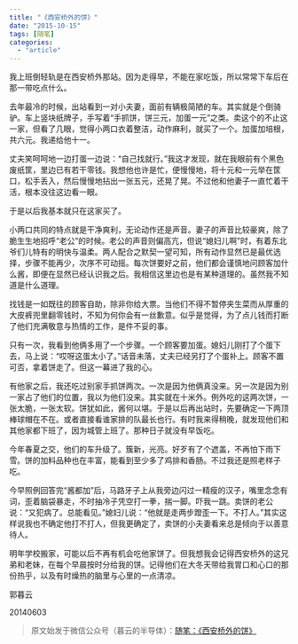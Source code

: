 ```yaml
---
title: "《西安桥外的饼》"
date: "2015-10-15"
tags: [随笔]
categories: 
  - "article"
---
```


我上班倒轻轨是在西安桥外那站。因为走得早，不能在家吃饭，所以常常下车后在那一带吃点什么。  

  

去年最冷的时候，出站看到一对小夫妻，面前有辆极简陋的车。其实就是个倒骑驴。车上竖块纸牌子，手写着“手抓饼，饼三元，加蛋一元”之类。卖这个的不止这一家，但看了几眼，觉得小两口衣着整洁，动作麻利，就买了一个。加蛋加培根，共六元。我递给他十一。

  

丈夫笑呵呵地一边打蛋一边说：“自己找就行。”我这才发现，就在我眼前有个黑色废纸筐，里边已有若干零钱。我想他也许是忙，便慢慢地，将十元和一元举在筐口，松手丢入，然后慢慢地拈出一张五元，还晃了晃。不过他和他妻子一直忙着干活，根本没往这边看一眼。

  

于是以后我基本就只在这家买了。

  

小两口共同的特点就是干净爽利，无论动作还是声音。妻子的声音比较豪爽，除了脆生生地招呼“老公”的时候。老公的声音则偏高亢，但说“媳妇儿啊”时，有着东北爷们儿特有的明快与温柔。两人配合之默契一望可知，所有动作显然已是最优选择，步骤不能再少，次序不可动摇。每次饼要好之前，他们都会谨慎地问顾客加什么酱，即便在显然已经认识我之后。我相信这里边也是有某种道理的。虽然我不知道是什么道理。

  

找钱是一如既往的顾客自助，除非你给大票。当他们不得不暂停夹生菜而从厚重的大皮裤兜里翻零钱时，不知为何你会有一丝歉意。似乎是觉得，为了点儿钱而打断了他们充满敬意与热情的工作，是件不妥的事。

  

只有一次，我看到他俩多用了一个步骤。一个顾客要加蛋。媳妇儿刚打了个蛋下去，马上说：“哎呀这蛋太小了。”话音未落，丈夫已经另打了个蛋补上。顾客不置可否，拿着饼走了。但这一幕进了我的心。

  

有他家之后，我还吃过别家手抓饼两次。一次是因为他俩真没来。另一次是因为别一家占了他们的位置，我以为他们没来。其实就在十米外。例外吃的这两次饼，一张太脆，一张太软。饼犹如此，酱何以堪。于是以后再出站时，先要确定一下两顶棒球帽在不在。或者直接看谁家排的队最长也行。有时我来得稍晚，就发现他们和其他家都下班了，因为城管上班了。那种日子就没有早饭吃。

  

今年春夏之交，他们的车升级了。簇新，光亮。好歹有了个遮盖，不再怕下雨下雪。饼的加料品种也在丰富，能看到至少多了鸡排和香肠。不过我还是照老样子吃。

  

今早照例回答完“酱都加”后，马路牙子上从我旁边闪过一精瘦的汉子，嘴里念念有词，歪着脑袋暴走，不时抽冷子凭空打一拳，揣一脚。吓我一跳。卖饼的老公说：“又犯病了。总能看见。”媳妇儿说：“他就是走两步蹬歪一下。不打人。”其实这样说我也不确定他打不打人，但我更确定了，卖饼的小夫妻看来总是倾向于以善意待人。

  

明年学校搬家，可能以后不再有机会吃他家饼了。但我想我会记得西安桥外的这兄弟和老妹，在每个早晨按时分给我的饼。记得他们在大冬天带给我胃口和心口的那份热乎，以及有时燥热的脑里与心里的一点清凉。

  

郭暮云

20140603

  

> 原文始发于微信公众号（暮云的半导体）：[随笔：《西安桥外的饼》](http://mp.weixin.qq.com/s?__biz=MzAxMzcyMDY4Ng==&mid=211941396&idx=1&sn=a2e1074cf08d74acc5786570a33a48af&chksm=12cb151525bc9c03213bcab03b477c3d701cc2764e84695e410b8f737ea860eefcbc33741dc9&scene=27#wechat_redirect)
